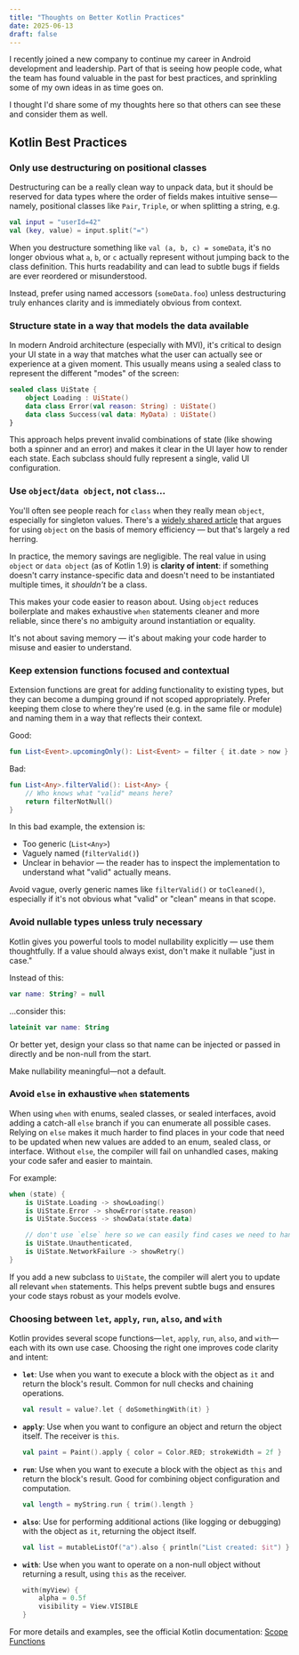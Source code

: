 ```yaml
---
title: "Thoughts on Better Kotlin Practices"
date: 2025-06-13
draft: false
---
```



I recently joined a new company to continue my career in Android development and leadership. Part of that is seeing how people code, what the team has found valuable 
in the past for best practices, and sprinkling some of my own ideas in as time goes on.

I thought I'd share some of my thoughts here so that others can see these and consider them as well.

## Kotlin Best Practices

### Only use destructuring on positional classes

Destructuring can be a really clean way to unpack data, but it should be reserved for data types where the order of fields makes intuitive sense—namely, positional classes 
like `Pair`, `Triple`, or when splitting a string, e.g.

```kotlin
val input = "userId=42"
val (key, value) = input.split("=")
```

When you destructure something like `val (a, b, c) = someData`, it's no longer obvious what `a`, `b`, or `c` actually represent without jumping back to the class definition. 
This hurts readability and can lead to subtle bugs if fields are ever reordered or misunderstood.

Instead, prefer using named accessors (`someData.foo`) unless destructuring truly enhances clarity and is immediately obvious from context.

### Structure state in a way that models the data available

In modern Android architecture (especially with MVI), it's critical to design your UI state in a way that matches what the user can actually see or experience at a given moment. This usually means using a sealed class to represent the different "modes" of the screen:

```kotlin
sealed class UiState {
    object Loading : UiState()
    data class Error(val reason: String) : UiState()
    data class Success(val data: MyData) : UiState()
}
```

This approach helps prevent invalid combinations of state (like showing both a spinner and an error) and makes it clear in the UI layer how to render each state. Each subclass should fully represent a single, valid UI configuration.

### Use `object`/`data object`, not `class`…

You'll often see people reach for `class` when they really mean `object`, especially for singleton values. There's a [widely shared article](https://medium.com/android-news/memory-efficiency-with-sealed-object-d7941ce8a66c) that argues for using `object` on the basis of memory efficiency — but that's largely a red herring.

In practice, the memory savings are negligible. The real value in using `object` or `data object` (as of Kotlin 1.9) is **clarity of intent**: if something doesn't carry instance-specific data and doesn't need to be instantiated multiple times, it *shouldn't* be a class.

This makes your code easier to reason about. Using `object` reduces boilerplate and makes exhaustive `when` statements cleaner and more reliable, since there's no ambiguity around instantiation or equality.

It's not about saving memory — it's about making your code harder to misuse and easier to understand.

### Keep extension functions focused and contextual

Extension functions are great for adding functionality to existing types, but they can become a dumping ground if not scoped appropriately.
Prefer keeping them close to where they're used (e.g. in the same file or module) and naming them in a way that reflects their context.

Good:

```kotlin
fun List<Event>.upcomingOnly(): List<Event> = filter { it.date > now }
```

Bad:

```kotlin
fun List<Any>.filterValid(): List<Any> {
    // Who knows what "valid" means here?
    return filterNotNull()
}
```

In this bad example, the extension is:

 - Too generic (`List<Any>`)
 - Vaguely named (`filterValid()`)
 - Unclear in behavior — the reader has to inspect the implementation to understand what "valid" actually means.

Avoid vague, overly generic names like `filterValid()` or `toCleaned()`, especially if it's not obvious what "valid" or "clean" means in that scope.

### Avoid nullable types unless truly necessary

Kotlin gives you powerful tools to model nullability explicitly — use them thoughtfully. If a value should always exist, don't make it nullable "just in case."

Instead of this:

```kotlin
var name: String? = null
```
...consider this:

```kotlin
lateinit var name: String
```

Or better yet, design your class so that name can be injected or passed in directly and be non-null from the start.

Make nullability meaningful—not a default.

### Avoid `else` in exhaustive `when` statements

When using `when` with enums, sealed classes, or sealed interfaces, avoid adding a catch-all `else` branch if you can enumerate all possible cases. Relying on `else` makes it much harder to find places in your code that need to be updated when new values are added to an enum, sealed class, or interface. Without `else`, the compiler will fail on unhandled cases, making your code safer and easier to maintain.

For example:

```kotlin
when (state) {
    is UiState.Loading -> showLoading()
    is UiState.Error -> showError(state.reason)
    is UiState.Success -> showData(state.data)

    // don't use `else` here so we can easily find cases we need to handle if we add a new UiState
    is UiState.Unauthenticated,
    is UiState.NetworkFailure -> showRetry()
}
```

If you add a new subclass to `UiState`, the compiler will alert you to update all relevant `when` statements. This helps prevent subtle bugs and ensures your code stays robust as your models evolve.

### Choosing between `let`, `apply`, `run`, `also`, and `with`

Kotlin provides several scope functions—`let`, `apply`, `run`, `also`, and `with`—each with its own use case. Choosing the right one improves code clarity and intent:

- **`let`**: Use when you want to execute a block with the object as `it` and return the block's result. Common for null checks and chaining operations.
  ```kotlin
  val result = value?.let { doSomethingWith(it) }
  ```
- **`apply`**: Use when you want to configure an object and return the object itself. The receiver is `this`.
  ```kotlin
  val paint = Paint().apply { color = Color.RED; strokeWidth = 2f }
  ```
- **`run`**: Use when you want to execute a block with the object as `this` and return the block's result. Good for combining object configuration and computation.
  ```kotlin
  val length = myString.run { trim().length }
  ```
- **`also`**: Use for performing additional actions (like logging or debugging) with the object as `it`, returning the object itself.
  ```kotlin
  val list = mutableListOf("a").also { println("List created: $it") }
  ```
- **`with`**: Use when you want to operate on a non-null object without returning a result, using `this` as the receiver.
  ```kotlin
  with(myView) {
      alpha = 0.5f
      visibility = View.VISIBLE
  }
  ```

For more details and examples, see the official Kotlin documentation: [Scope Functions](https://kotlinlang.org/docs/scope-functions.html)
